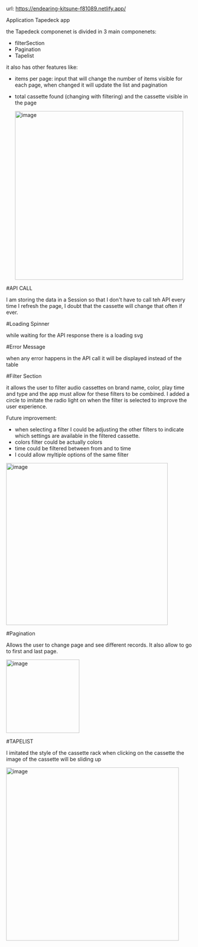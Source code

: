 url: https://endearing-kitsune-f81089.netlify.app/

Application Tapedeck app

the Tapedeck componenet is divided in 3 main componenets:
- filterSection
- Pagination
- Tapelist


it also has other features like:
- items per page: input that will change the number of items visible for each page, when changed it will update the list and pagination
- total cassette found (changing with filtering) and the cassette visible in the page

  <img width="455" alt="image" src="https://github.com/MarchesaLore/tapedeck-app/assets/22336407/ea7c53cc-e9c7-4344-8747-97baa416e7de">



#API CALL

I am storing the data in a Session so that I don't have to call teh API every time I refresh the page, I doubt that the cassette will change that often if ever.


#Loading Spinner

while waiting for the API response there is a loading svg


#Error Message

when any error happens in the API call it will be displayed instead of the table


#Filter Section

it allows the user to filter audio cassettes on brand name, color, play time and type and the app must allow for these filters to be combined. 
I added a circle to imitate the radio light on when the filter is selected to improve the user experience.

Future improvement: 
- when selecting a filter I could be adjusting the other filters to indicate which settings are available in the filtered cassette.
- colors filter could be actually colors
- time could be filtered between from and to time
- I could allow myltiple options of the same filter

<img width="437" alt="image" src="https://github.com/MarchesaLore/tapedeck-app/assets/22336407/0659409d-a727-4cd6-973b-1c181cbe7c35">



#Pagination

Allows the user to change page and see different records.
It also allow to go to first and last page.

<img width="198" alt="image" src="https://github.com/MarchesaLore/tapedeck-app/assets/22336407/790f5b3a-de19-4613-afbb-026d91f4a39e">


#TAPELIST

I imitated the style of the cassette rack 
when clicking on the cassette the image of the cassette will be sliding up

<img width="467" alt="image" src="https://github.com/MarchesaLore/tapedeck-app/assets/22336407/b2db0b14-03af-4078-8802-10619f670095">
